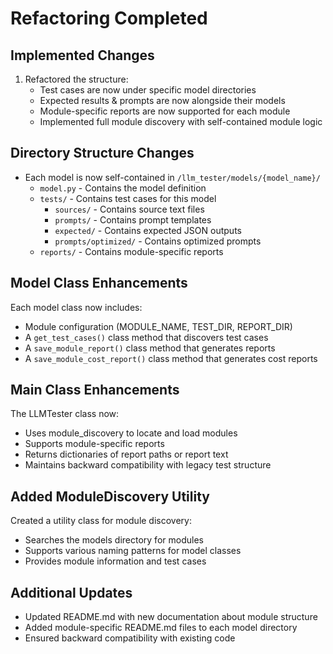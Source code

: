 # Refactoring Completed

## Implemented Changes

1. Refactored the structure:
   - Test cases are now under specific model directories
   - Expected results & prompts are now alongside their models
   - Module-specific reports are now supported for each module
   - Implemented full module discovery with self-contained module logic

## Directory Structure Changes

- Each model is now self-contained in `/llm_tester/models/{model_name}/`
  - `model.py` - Contains the model definition
  - `tests/` - Contains test cases for this model
    - `sources/` - Contains source text files
    - `prompts/` - Contains prompt templates
    - `expected/` - Contains expected JSON outputs
    - `prompts/optimized/` - Contains optimized prompts
  - `reports/` - Contains module-specific reports

## Model Class Enhancements

Each model class now includes:
- Module configuration (MODULE_NAME, TEST_DIR, REPORT_DIR)
- A `get_test_cases()` class method that discovers test cases
- A `save_module_report()` class method that generates reports
- A `save_module_cost_report()` class method that generates cost reports

## Main Class Enhancements

The LLMTester class now:
- Uses module_discovery to locate and load modules
- Supports module-specific reports
- Returns dictionaries of report paths or report text
- Maintains backward compatibility with legacy test structure

## Added ModuleDiscovery Utility

Created a utility class for module discovery:
- Searches the models directory for modules
- Supports various naming patterns for model classes
- Provides module information and test cases

## Additional Updates

- Updated README.md with new documentation about module structure
- Added module-specific README.md files to each model directory
- Ensured backward compatibility with existing code